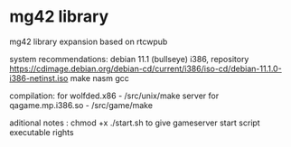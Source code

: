 # mg42 library
mg42 library expansion based on rtcwpub

system recommendations:
debian 11.1 (bullseye) i386, repository https://cdimage.debian.org/debian-cd/current/i386/iso-cd/debian-11.1.0-i386-netinst.iso
make
nasm
gcc

compilation:
for wolfded.x86 - /src/unix/make server
for qagame.mp.i386.so - /src/game/make

aditional notes :
chmod +x ./start.sh to give gameserver start script executable rights
